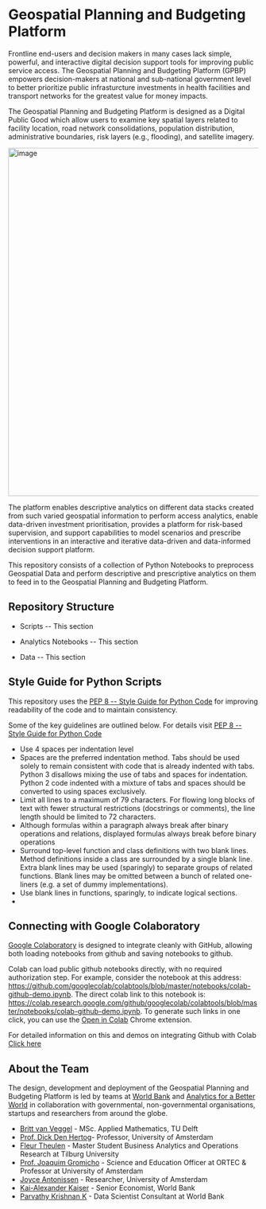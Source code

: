 # Geospatial Planning and Budgeting Platform

Frontline end-users and decision makers in many cases lack simple, powerful, and interactive digital decision support tools for improving public service access. The Geospatial Planning and Budgeting Platform (GPBP) empowers decision-makers at national and sub-national government level to better prioritize public infrasturcture investments in health facilities and transport networks for the greatest value for money impacts. 

The Geospatial Planning and Budgeting Platform is designed as a Digital Public Good which allow users to examine key spatial layers related to facility location, road network consolidations, population distribution, administrative boundaries, risk layers (e.g., flooding), and satellite imagery. 

<img width="700" alt="image" src="https://user-images.githubusercontent.com/42402451/131418031-dbc202e8-cb6f-40a4-9063-80a3efbb92ae.png">

The platform enables descriptive analytics on different data stacks created from such varied geospatial information to perform access analytics, enable data-driven investment prioritisation, provides a platform for risk-based supervision, and support capabilities to model scenarios and prescribe interventions in an interactive and iterative data-driven and data-informed decision support platform.

This repository consists of a collection of Python Notebooks to preprocess Geospatial Data and perform descriptive and prescriptive analytics on them to feed in to the Geospatial Planning and Budgeting Platform.

## Repository Structure

- Scripts
--   This section

- Analytics Notebooks
-- This section

- Data
-- This section

## Style Guide for Python Scripts
This repository uses the [PEP 8 -- Style Guide for Python Code](https://www.python.org/dev/peps/pep-0008/#id14) for improving readability of the code and to maintain consistency. 

Some of the key guidelines are outlined below. For details visit [PEP 8 -- Style Guide for Python Code](https://www.python.org/dev/peps/pep-0008/#id14) 
- Use 4 spaces per indentation level
- Spaces are the preferred indentation method. Tabs should be used solely to remain consistent with code that is already indented with tabs. Python 3 disallows mixing the use of tabs and spaces for indentation. Python 2 code indented with a mixture of tabs and spaces should be converted to using spaces exclusively.
- Limit all lines to a maximum of 79 characters. For flowing long blocks of text with fewer structural restrictions (docstrings or comments), the line length should be limited to 72 characters.
- Although formulas within a paragraph always break after binary operations and relations, displayed formulas always break before binary operations
- Surround top-level function and class definitions with two blank lines. Method definitions inside a class are surrounded by a single blank line. Extra blank lines may be used (sparingly) to separate groups of related functions. Blank lines may be omitted between a bunch of related one-liners (e.g. a set of dummy implementations).
- Use blank lines in functions, sparingly, to indicate logical sections.
- 

## Connecting with Google Colaboratory

[Google Colaboratory](http://colab.research.google.com) is designed to integrate cleanly with GitHub, allowing both loading notebooks from github and saving notebooks to github. 

Colab can load public github notebooks directly, with no required authorization step. For example, consider the notebook at this address: https://github.com/googlecolab/colabtools/blob/master/notebooks/colab-github-demo.ipynb. The direct colab link to this notebook is: https://colab.research.google.com/github/googlecolab/colabtools/blob/master/notebooks/colab-github-demo.ipynb. To generate such links in one click, you can use the [Open in Colab](https://chrome.google.com/webstore/detail/open-in-colab/iogfkhleblhcpcekbiedikdehleodpjo) Chrome extension.

For detailed information on this and demos on integrating Github with Colab [Click here](https://colab.research.google.com/github/googlecolab/colabtools/blob/master/notebooks/colab-github-demo.ipynb)

## About the Team
The design, development and deployment of the Geospatial Planning and Budgeting Platform is led by teams at [World Bank](https://www.worldbank.org/en/home) and [Analytics for a Better World](https://analyticsbw.org) in collaboration with governmental, non-governmental organisations, startups and researchers from around the globe.

- [Britt van Veggel](https://www.linkedin.com/in/britt-van-veggel-754288a8/) - MSc. Applied Mathematics, TU Delft
- [Prof. Dick Den Hertog](https://www.uva.nl/profiel/h/e/d.denhertog/d.den-hertog.html)- Professor, University of Amsterdam
- [Fleur Theulen](https://www.linkedin.com/in/fleur-theulen-1054461b4/) - Master Student Business Analytics and Operations Research at Tilburg University
- [Prof. Joaquim Gromicho](https://www.linkedin.com/in/joaquim-gromicho-a891643/) - Science and Education Officer at ORTEC & Professor at University of Amsterdam
- [Joyce Antonissen](https://www.linkedin.com/in/joyceantonissen/) - Researcher, University of Amsterdam
- [Kai-Alexander Kaiser](https://live.worldbank.org/experts/kai-alexander-kaiser) - Senior Economist, World Bank
- [Parvathy Krishnan K](https://www.linkedin.com/in/parvathykrishnank/) - Data Scientist Consultant at World Bank 









